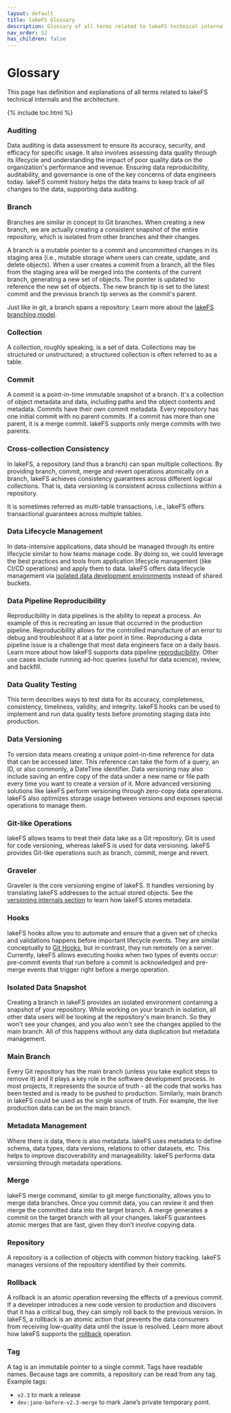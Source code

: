 ```yaml
---
layout: default
title: lakeFS Glossary
description: Glossary of all terms related to lakeFS technical internals and the architecture
nav_order: 52
has_children: false
---
```


# Glossary
This page has definition and explanations of all terms related to lakeFS technical internals and the architecture.

{% include toc.html %}

### Auditing
Data auditing is data assessment to ensure its accuracy, security, and efficacy for specific usage. It also involves assessing data quality through its lifecycle and understanding the impact of poor quality data on the organization's performance and revenue. Ensuring data reproducibility, auditability, and governance is one of the key concerns of data engineers today. lakeFS commit history helps the data teams to keep track of all changes to the data, supporting data auditing.

### Branch

Branches are similar in concept to Git branches.
When creating a new branch, we are actually creating a consistent snapshot of the entire repository, which is isolated from other branches and their changes.

A branch is a mutable pointer to a commit and uncommitted changes in its staging area (i.e., mutable storage where users can create, update, and delete objects). When a user creates a commit from a branch, all the files from the staging area will be merged into the contents of the current branch, generating a new set of objects. The pointer is updated to reference the new set of objects. The new branch tip is set to the latest commit and the previous branch tip serves as the commit's parent. 

Just like in git, a branch spans a repository. Learn more about the [lakeFS branching model](./understand/branching-model.md).

### Collection
A collection, roughly speaking, is a set of data. Collections may be structured or unstructured; a structured collection is often referred to as a table.

### Commit
A commit is a point-in-time immutable snapshot of a branch. It's a collection of object metadata and data, including paths and the object contents and metadata. Commits have their own commit metadata. Every repository has one initial commit with no parent commits. If a commit has more than one parent, it is a merge commit. lakeFS supports only merge commits with two parents.

### Cross-collection Consistency
In lakeFS, a repository (and thus a branch) can span multiple collections. By providing branch, commit, merge and revert operations atomically on a branch, lakeFS achieves consistency guarantees across different logical collections. That is, data versioning is consistent across collections within a repository.

It is sometimes referred as multi-table transactions, i.e., lakeFS offers transactional guarantees across multiple tables.

<!---Learn more about cross-collection consistency here (link to CCC blog) -->

### Data Lifecycle Management
In data-intensive applications, data should be managed through its entire lifecycle similar to how teams manage code. By doing so, we could leverage the best practices and tools from application lifecycle management (like CI/CD operations) and apply them to data. lakeFS offers data lifecycle management via [isolated data development environments](./use_cases/iso_env.md) instead of shared buckets.

### Data Pipeline Reproducibility
Reproducibility in data pipelines is the ability to repeat a process. An example of this is recreating an issue that occurred in the production pipeline. Reproducibility allows for the controlled manufacture of an error to debug and troubleshoot it at a later point in time. Reproducing a data pipeline issue is a challenge that most data engineers face on a daily basis. Learn more about how lakeFS supports data pipeline [reproducibility](./use_cases/reproducibility.md). Other use cases include running ad-hoc queries (useful for data science), review, and backfill.

### Data Quality Testing
This term describes ways to test data for its accuracy, completeness, consistency, timeliness, validity, and integrity. lakeFS hooks can be used to implement and run data quality tests before promoting staging data into production. 

### Data Versioning
To version data means creating a unique point-in-time reference for data that can be accessed later. This reference can take the form of a query, an ID, or also commonly, a DateTime identifier. Data versioning may also include saving an entire copy of the data under a new name or file path every time you want to create a version of it. More advanced versioning solutions like lakeFS perform versioning through zero-copy data operations. lakeFS also optimizes storage usage between versions and exposes special operations to manage them.

### Git-like Operations
lakeFS allows teams to treat their data lake as a Git repository.   Git is used for code versioning, whereas lakeFS is used for data versioning.  lakeFS provides Git-like operations such as branch, commit, merge and revert.

### Graveler
Graveler is the core versioning engine of lakeFS. It handles versioning by translating lakeFS addresses to the actual stored objects. See the [versioning internals section](./understand/versioning-internals.md) to learn how lakeFS stores metadata.

### Hooks
lakeFS hooks allow you to automate and ensure that a given set of checks and validations happens before important lifecycle events. They are similar conceptually to [Git Hooks](https://git-scm.com/docs/githooks), but in contrast, they run remotely on a server. Currently, lakeFS allows executing hooks when two types of events occur: pre-commit events that run before a commit is acknowledged and pre-merge events that trigger right before a merge operation. 

### Isolated Data Snapshot
Creating a branch in lakeFS provides an isolated environment containing a snapshot of your repository. While working on your branch in isolation, all other data users will be looking at the repository's main branch. So they won't see your changes, and you also won't see the changes applied to the main branch. All of this happens without any data duplication but metadata management.

### Main Branch
Every Git repository has the main branch (unless you take explicit steps to remove it) and it plays a key role in the software development process. In most projects, it represents the source of truth - all the code that works has been tested and is ready to be pushed to production. Similarly, main branch in lakeFS could be used as the single source of truth. For example, the live production data can be on the main branch. 

### Metadata Management
Where there is data, there is also metadata. lakeFS uses metadata to define schema, data types, data versions, relations to other datasets, etc. This helps to improve discoverability and manageability. lakeFS performs data versioning through metadata operations. 

### Merge
lakeFS merge command, similar to git merge functionality, allows you to merge data branches. Once you commit data, you can review it and then merge the committed data into the target branch. A merge generates a commit on the target branch with all your changes. lakeFS guarantees atomic merges that are fast, given they don’t involve copying data. 

### Repository
A repository is a collection of objects with common history tracking. lakeFS manages versions of the repository identified by their commits. 

### Rollback
A rollback is an atomic operation reversing the effects of a previous commit. If a developer introduces a new code version to production and discovers that it has a critical bug, they can simply roll back to the previous version. In lakeFS, a rollback is an atomic action that prevents the data consumers from receiving low-quality data until the issue is resolved. Learn more about how lakeFS supports the [rollback](./use_cases/rollback.md) operation.

### Tag
A tag is an immutable pointer to a single commit. Tags have readable names. Because tags are commits, a repository can be read from any tag. Example tags:

- `v2.3` to mark a release 
- `dev:jane-before-v2.3-merge` to mark Jane’s private temporary point.

